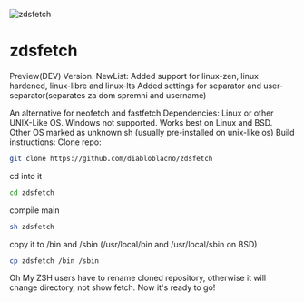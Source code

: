 ![zdsfetch](https://github.com/user-attachments/assets/6687edf1-4f60-4e2f-8056-b4c11505d355)
# zdsfetch
Preview(DEV) Version.
NewList:
Added support for linux-zen, linux hardened, linux-libre and linux-lts
Added settings for separator and user-separator(separates za dom spremni and username)

An alternative for neofetch and fastfetch
Dependencies:
Linux or other UNIX-Like OS. Windows not supported.
Works best on Linux and BSD. Other OS marked as unknown
sh (usually pre-installed on unix-like os)
Build instructions:
Clone repo:
```sh
git clone https://github.com/diabloblacno/zdsfetch
```
cd into it
```sh
cd zdsfetch
```
compile main
```sh
sh zdsfetch
```
copy it to /bin and /sbin (/usr/local/bin and /usr/local/sbin on BSD)
```sh
cp zdsfetch /bin /sbin
```
Oh My ZSH users have to rename cloned repository, otherwise it will change directory, not show fetch.
Now it's ready to go!
